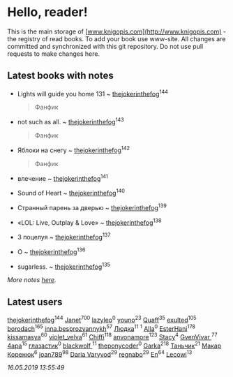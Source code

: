 # Hello, reader!
This is the main storage of [www.knigopis.com](http://www.knigopis.com) - the registry of read books.
To add your book use www-site. All changes are committed and synchronized with this git repository.
Do not use pull requests to make changes here.


## Latest books with notes
* Lights will guide you home 131 ~ [thejokerinthefog](users/317/317244423-vkontakte)<sup>144</sup>
    > Фанфик

* not such as all. ~ [thejokerinthefog](users/317/317244423-vkontakte)<sup>143</sup>
    > Фанфик

* Яблоки на снегу ~ [thejokerinthefog](users/317/317244423-vkontakte)<sup>142</sup>
    > Фанфик

* влечение ~ [thejokerinthefog](users/317/317244423-vkontakte)<sup>141</sup>

* Sound of Heart ~ [thejokerinthefog](users/317/317244423-vkontakte)<sup>140</sup>

* Странный парень за дверью ~ [thejokerinthefog](users/317/317244423-vkontakte)<sup>139</sup>

* «LOL: Live, Outplay & Love» ~ [thejokerinthefog](users/317/317244423-vkontakte)<sup>138</sup>

* 3 поцелуя ~ [thejokerinthefog](users/317/317244423-vkontakte)<sup>137</sup>

* О ~ [thejokerinthefog](users/317/317244423-vkontakte)<sup>136</sup>

* sugarless. ~ [thejokerinthefog](users/317/317244423-vkontakte)<sup>135</sup>


_More notes [here](latest_books_with_notes.md)._


## Latest users
[thejokerinthefog](users/317/317244423-vkontakte)<sup>144</sup> 
[Janet](users/108/108113656204404967440-google)<sup>700</sup> 
[lazyleo](users/116/116845519572391639637-google)<sup>0</sup> 
[youno](users/302/302928912-vkontakte)<sup>23</sup> 
[Quaff](users/122/12267158-vkontakte)<sup>35</sup> 
[exulted](users/100/100599204551896265722-google)<sup>105</sup> 
[borodach](users/157/15706320-vkontakte)<sup>165</sup> 
[inna.besprozvannykh](users/733/73323849-yandex)<sup>57</sup> 
[Людка](users/111/111038749-vkontakte)<sup>11</sup> 
[](users/114/114792281744850455512-google)<sup>1</sup> 
[Alla](users/103/103352250712959229257-google)<sup>0</sup> 
[EsterHani](users/305/30558181-vkontakte)<sup>178</sup> 
[kissamasya](users/684/68439978-vkontakte)<sup>60</sup> 
[violet_velva](users/116/116961712580551399099-google)<sup>61</sup> 
[Chiffi](users/105/105831994080785626680-google)<sup>118</sup> 
[anvonamore](users/595/5957175-vkontakte)<sup>123</sup> 
[Stacy](users/309/30902475-vkontakte)<sup>4</sup> 
[GvenVivar ](users/158/158266434925901-facebook)<sup>77</sup> 
[4apa](users/117/117392596378069249667-google)<sup>15</sup> 
[глазастик](users/115/115257673890455357280-google)<sup>0</sup> 
[blackwolf ](users/236/236639644-vkontakte)<sup>11</sup> 
[theponycoder](users/195/195144442-vkontakte)<sup>0</sup> 
[Garka](users/115/115753719718250012620-google)<sup>218</sup> 
[Таньчик](users/209/2096581563762610-facebook)<sup>21</sup> 
[Макар Коренюк](users/126/126368737-vkontakte)<sup>6</sup> 
[joan789](users/240/2401650-vkontakte)<sup>98</sup> 
[Daria Varyvod](users/829/829893410524253-facebook)<sup>29</sup> 
[regnabo](users/870/870059322-yandex)<sup>29</sup> 
[En](users/333/333646551-vkontakte)<sup>64</sup> 
[Lecowi](users/521/521873425-vkontakte)<sup>13</sup> 


_16.05.2019 13:55:49_
